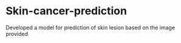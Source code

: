 # Skin-cancer-prediction
Developed a model for prediction of skin lesion based on the image provided
